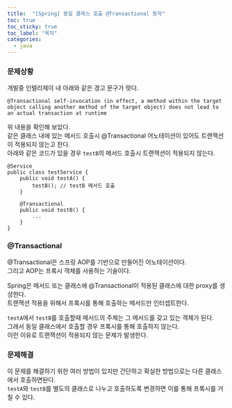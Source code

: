 ```yaml
---
title:  "[Spring] 동일 클래스 호출 @Transactional 동작"
toc: true
toc_sticky: true
toc_label: "목차"
categories:
  - java
---
```


### 문제상황  
개발중 인텔리제이 내 아래와 같은 경고 문구가 떳다.  
```
@Transactional self-invocation (in effect, a method within the target object calling another method of the target object) does not lead to an actual transaction at runtime 
```
위 내용을 확인해 보았다.  
같은 클래스 내에 있는 메서드 호출시 @Transactional 어노테이션이 있어도 트랜잭션이 적용되지 않는고 한다.  
아래와 같은 코드가 있을 경우 `testB`의 메서드 호출시 트랜잭션이 적용되지 않는다.  

```
@Service
public class testService {
    public void testA() {
        testB(); // testB 메서드 호출
    }

    @Transactional
    public void testB() {
        ...
    }
}
```  
  
### @Transactional  
@Transactional은 스프링 AOP를 기반으로 만들어진 어노테이션이다.  
그리고 AOP는 프록시 객체를 사용하는 기술이다.  
  
Spring은 메서드 또는 클래스에 @Transactional이 적용된 클래스에 대한 proxy를 생성한다.  
트랜잭션 적용을 위해서 프록시를 통해 호출하는 메서드만 인터셉트한다.  
  
`testA`에서  `testB`를 호출할때 메서드의 주체는 그 메서드를 갖고 있는 객체가 된다.  
그래서 동일 클래스에서 호출할 경우 프록시를 통해 호출하지 않는다.  
이런 이유로 트랜잭션이 적용되지 않는 문제가 발생한다.  
  
### 문제해결  
이 문제를 해결하기 위한 여러 방법이 있지만 간단하고 확실한 방법으로는 다른 클래스에서 호출하면돤다.  
`testA`와 `testB`를 별도의 클래스로 나누고 호출하도록 변경하면 이를 통해 프록시를 거칠 수 있다.  
